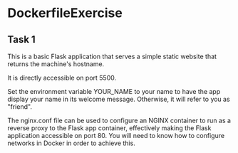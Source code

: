 # DockerfileExercise

## Task 1 
This is a basic Flask application that serves a simple static website that returns the machine's hostname.

It is directly accessible on port 5500.

Set the environment variable YOUR_NAME to your name to have the app display your name in its welcome message. Otherwise, it will refer to you as "friend".

The nginx.conf file can be used to configure an NGINX container to run as a reverse proxy to the Flask app container, effectively making the Flask application accessible on port 80. You will need to know how to configure networks in Docker in order to achieve this.
